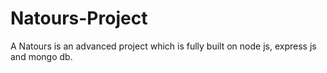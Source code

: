 # Natours-Project
A Natours is an advanced project which is fully built on node js, express js and mongo db.
